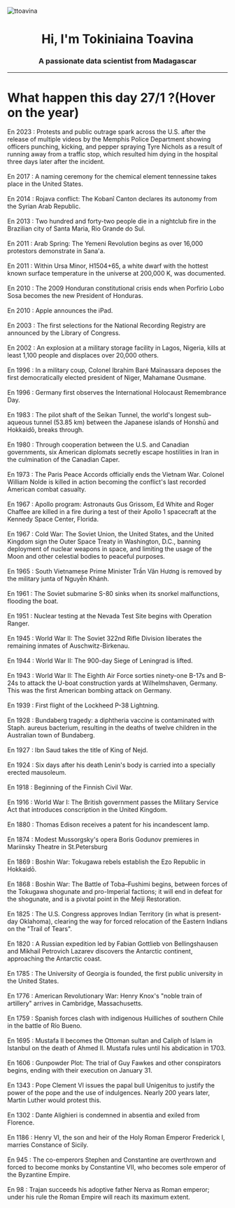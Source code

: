 
<p align="left"> <img src="https://komarev.com/ghpvc/?username=ttoavina&label=Profile%20views&color=0e75b6&style=flat" alt="ttoavina" /> </p>
<h1 align="center">Hi, I'm Tokiniaina Toavina</h1>
<h3 align="center">A passionate data scientist from Madagascar</h3>
    
<hr/>
<h1> What happen this day 27/1 ?(Hover on the year)</h1>

En 2023 : Protests and public outrage spark across the U.S. after the release of multiple videos by the Memphis Police Department showing officers punching, kicking, and pepper spraying Tyre Nichols as a result of running away from a traffic stop, which resulted him dying in the hospital three days later after the incident.
<br/><br/>
En 2017 : A naming ceremony for the chemical element tennessine takes place in the United States.
<br/><br/>
En 2014 : Rojava conflict: The Kobanî Canton declares its autonomy from the Syrian Arab Republic.
<br/><br/>
En 2013 : Two hundred and forty-two people die in a nightclub fire in the Brazilian city of Santa Maria, Rio Grande do Sul.
<br/><br/>
En 2011 : Arab Spring: The Yemeni Revolution begins as over 16,000 protestors demonstrate in Sana'a.
<br/><br/>
En 2011 : Within Ursa Minor, H1504+65, a white dwarf with the hottest known surface temperature in the universe at 200,000 K, was documented.
<br/><br/>
En 2010 : The 2009 Honduran constitutional crisis ends when Porfirio Lobo Sosa becomes the new President of Honduras.
<br/><br/>
En 2010 : Apple announces the iPad.
<br/><br/>
En 2003 : The first selections for the National Recording Registry are announced by the Library of Congress.
<br/><br/>
En 2002 : An explosion at a military storage facility in Lagos, Nigeria, kills at least 1,100 people and displaces over 20,000 others.
<br/><br/>
En 1996 : In a military coup, Colonel Ibrahim Baré Maïnassara deposes the first democratically elected president of Niger, Mahamane Ousmane.
<br/><br/>
En 1996 : Germany first observes the International Holocaust Remembrance Day.
<br/><br/>
En 1983 : The pilot shaft of the Seikan Tunnel, the world's longest sub-aqueous tunnel (53.85 km) between the Japanese islands of Honshū and Hokkaidō, breaks through.
<br/><br/>
En 1980 : Through cooperation between the U.S. and Canadian governments, six American diplomats secretly escape hostilities in Iran in the culmination of the Canadian Caper.
<br/><br/>
En 1973 : The Paris Peace Accords officially ends the Vietnam War. Colonel William Nolde is killed in action becoming the conflict's last recorded American combat casualty.
<br/><br/>
En 1967 : Apollo program: Astronauts Gus Grissom, Ed White and Roger Chaffee are killed in a fire during a test of their Apollo 1 spacecraft at the Kennedy Space Center, Florida.
<br/><br/>
En 1967 : Cold War: The Soviet Union, the United States, and the United Kingdom sign the Outer Space Treaty in Washington, D.C., banning deployment of nuclear weapons in space, and limiting the usage of the Moon and other celestial bodies to peaceful purposes.
<br/><br/>
En 1965 : South Vietnamese Prime Minister Trần Văn Hương is removed by the military junta of Nguyễn Khánh.
<br/><br/>
En 1961 : The Soviet submarine S-80 sinks when its snorkel malfunctions, flooding the boat.
<br/><br/>
En 1951 : Nuclear testing at the Nevada Test Site begins with Operation Ranger.
<br/><br/>
En 1945 : World War II: The Soviet 322nd Rifle Division liberates the remaining inmates of Auschwitz-Birkenau.
<br/><br/>
En 1944 : World War II: The 900-day Siege of Leningrad is lifted.
<br/><br/>
En 1943 : World War II: The Eighth Air Force sorties ninety-one B-17s and B-24s to attack the U-boat construction yards at Wilhelmshaven, Germany. This was the first American bombing attack on Germany.
<br/><br/>
En 1939 : First flight of the Lockheed P-38 Lightning.
<br/><br/>
En 1928 : Bundaberg tragedy: a diphtheria vaccine is contaminated with Staph. aureus bacterium, resulting in the deaths of twelve children in the Australian town of Bundaberg.
<br/><br/>
En 1927 : Ibn Saud takes the title of King of Nejd.
<br/><br/>
En 1924 : Six days after his death Lenin's body is carried into a specially erected mausoleum.
<br/><br/>
En 1918 : Beginning of the Finnish Civil War.
<br/><br/>
En 1916 : World War I: The British government passes the Military Service Act that introduces conscription in the United Kingdom.
<br/><br/>
En 1880 : Thomas Edison receives a patent for his incandescent lamp.
<br/><br/>
En 1874 : Modest Mussorgsky's opera Boris Godunov premieres in Mariinsky Theatre in St.Petersburg
<br/><br/>
En 1869 : Boshin War: Tokugawa rebels establish the Ezo Republic in Hokkaidō.
<br/><br/>
En 1868 : Boshin War: The Battle of Toba–Fushimi begins, between forces of the Tokugawa shogunate and pro-Imperial factions; it will end in defeat for the shogunate, and is a pivotal point in the Meiji Restoration.
<br/><br/>
En 1825 : The U.S. Congress approves Indian Territory (in what is present-day Oklahoma), clearing the way for forced relocation of the Eastern Indians on the "Trail of Tears".
<br/><br/>
En 1820 : A Russian expedition led by Fabian Gottlieb von Bellingshausen and Mikhail Petrovich Lazarev discovers the Antarctic continent, approaching the Antarctic coast.
<br/><br/>
En 1785 : The University of Georgia is founded, the first public university in the United States.
<br/><br/>
En 1776 : American Revolutionary War: Henry Knox's "noble train of artillery" arrives in Cambridge, Massachusetts.
<br/><br/>
En 1759 : Spanish forces clash with indigenous Huilliches of southern Chile in the battle of Río Bueno.
<br/><br/>
En 1695 : Mustafa II becomes the Ottoman sultan and Caliph of Islam in Istanbul on the death of Ahmed II. Mustafa rules until his abdication in 1703.
<br/><br/>
En 1606 : Gunpowder Plot: The trial of Guy Fawkes and other conspirators begins, ending with their execution on January 31.
<br/><br/>
En 1343 : Pope Clement VI issues the papal bull Unigenitus to justify the power of the pope and the use of indulgences. Nearly 200 years later, Martin Luther would protest this.
<br/><br/>
En 1302 : Dante Alighieri is condemned in absentia and exiled from Florence.
<br/><br/>
En 1186 : Henry VI, the son and heir of the Holy Roman Emperor Frederick I, marries Constance of Sicily.
<br/><br/>
En 945 : The co-emperors Stephen and Constantine are overthrown and forced to become monks by Constantine VII, who becomes sole emperor of the Byzantine Empire.
<br/><br/>
En 98 : Trajan succeeds his adoptive father Nerva as Roman emperor; under his rule the Roman Empire will reach its maximum extent.
<br/><br/>
